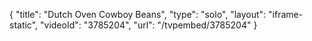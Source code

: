 {
    "title": "Dutch Oven Cowboy Beans",
    "type": "solo",
    "layout": "iframe-static",
    "videoId": "3785204",
    "url": "\/tvpembed\/3785204"
}